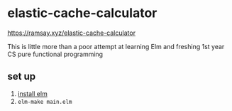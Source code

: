 # elastic-cache-calculator

https://ramsay.xyz/elastic-cache-calculator

This is little more than a poor attempt at learning Elm and freshing 1st year CS pure functional programming

## set up
1. [install elm](https://guide.elm-lang.org/install.html)
2. ```elm-make main.elm```